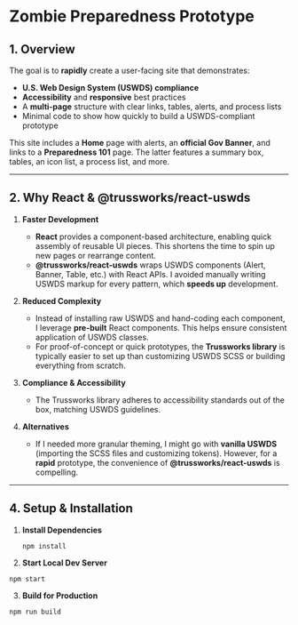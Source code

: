# Zombie Preparedness Prototype

## 1. Overview

The goal is to **rapidly** create a user-facing site that demonstrates:

- **U.S. Web Design System (USWDS) compliance**
- **Accessibility** and **responsive** best practices
- A **multi-page** structure with clear links, tables, alerts, and process lists
- Minimal code to show how quickly to build a USWDS-compliant prototype

This site includes a **Home** page with alerts, an **official Gov Banner**, and links to a **Preparedness 101** page. The latter features a summary box, tables, an icon list, a process list, and more.

---

## 2. Why React & @trussworks/react-uswds

1. **Faster Development**

   - **React** provides a component-based architecture, enabling quick assembly of reusable UI pieces. This shortens the time to spin up new pages or rearrange content.
   - **@trussworks/react-uswds** wraps USWDS components (Alert, Banner, Table, etc.) with React APIs. I avoided manually writing USWDS markup for every pattern, which **speeds up** development.

2. **Reduced Complexity**

   - Instead of installing raw USWDS and hand-coding each component, I leverage **pre-built** React components. This helps ensure consistent application of USWDS classes.
   - For proof-of-concept or quick prototypes, the **Trussworks library** is typically easier to set up than customizing USWDS SCSS or building everything from scratch.

3. **Compliance & Accessibility**

   - The Trussworks library adheres to accessibility standards out of the box, matching USWDS guidelines.

4. **Alternatives**
   - If I needed more granular theming, I might go with **vanilla USWDS** (importing the SCSS files and customizing tokens). However, for a **rapid** prototype, the convenience of **@trussworks/react-uswds** is compelling.

---

## 4. Setup & Installation

1. **Install Dependencies**
   ```
   npm install
   ```
2. **Start Local Dev Server**

```
npm start
```

3. **Build for Production**

```
npm run build
```
